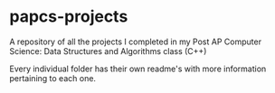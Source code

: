 # papcs-projects
A repository of all the projects I completed in my Post AP Computer Science: Data Structures and Algorithms class (C++)

Every individual folder has their own readme's with more information pertaining to each one.
